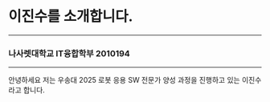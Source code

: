 # 이진수를 소개합니다.
<hr>
<h3>나사렛대학교 IT융합학부 2010194 </h3>
<hr>
안녕하세요 저는 우송대 2025 로봇 응용 SW 전문가 양성 과정을 진행하고 있는 이진수라고 합니다.


<!--
**jjkkhh123/jjkkhh123** is a ✨ _special_ ✨ repository because its `README.md` (this file) appears on your GitHub profile.

Here are some ideas to get you started:

- 🔭 I’m currently working on ...
- 🌱 I’m currently learning ...
- 👯 I’m looking to collaborate on ...
- 🤔 I’m looking for help with ...
- 💬 Ask me about ...
- 📫 How to reach me: ...
- 😄 Pronouns: ...
- ⚡ Fun fact: ...
-->
